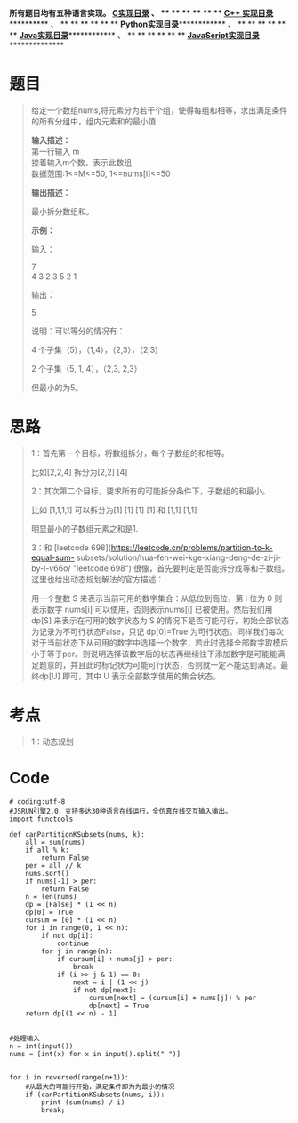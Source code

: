 **所有题目均有五种语言实现。
**[C实现目录](https://renjie.blog.csdn.net/article/details/129190260 "C实现目录")** 、
** ** ** ** ** ** **[C++
实现目录](https://blog.csdn.net/misayaaaaa/category_12036814.html "C++
实现目录")************** 、 ** ** ** ** ** **
**[Python实现目录](https://blog.csdn.net/misayaaaaa/category_12111005.html
"Python实现目录")************** 、 ** ** ** ** ** **
**[Java实现目录](https://blog.csdn.net/misayaaaaa/category_12111006.html
"Java实现目录")************** 、 ** ** ** ** ** **
**[JavaScript实现目录](https://blog.csdn.net/misayaaaaa/category_12199270.html
"JavaScript实现目录")****************

# 题目

> 给定一个数组nums,将元素分为若干个组，使得每组和相等，求出满足条件的所有分组中，组内元素和的最小值
>
> **输入描述：**  
>  第一行输入 m  
>  接着输入m个数，表示此数组  
>  数据范围:1<=M<=50, 1<=nums[i]<=50
>
> **输出描述：**
>
> 最小拆分数组和。
>
> **示例：**
>
> 输入：
>
> 7  
>  4 3 2 3 5 2 1
>
> 输出：
>
> 5
>
> 说明：可以等分的情况有：
>
> 4 个子集（5），（1,4），（2,3），（2,3）
>
> 2 个子集（5, 1, 4），（2,3, 2,3）
>
> 但最小的为5。

# 思路

> 1：首先第一个目标，将数组拆分，每个子数组的和相等。
>
> 比如[2,2,4] 拆分为[2,2] [4]
>
> 2：其次第二个目标，要求所有的可能拆分条件下，子数组的和最小。
>
> 比如 [1,1,1,1] 可以拆分为[1] [1] [1] [1] 和 [1,1] [1,1]
>
> 明显最小的子数组元素之和是1.
>
> 3：和 [leetcode 698](https://leetcode.cn/problems/partition-to-k-equal-sum-
> subsets/solution/hua-fen-wei-kge-xiang-deng-de-zi-ji-by-l-v66o/ "leetcode
> 698") 很像，首先要判定是否能拆分成等和子数组。这里也给出动态规划解法的官方描述：
>
> 用一个整数 S 来表示当前可用的数字集合：从低位到高位，第 i 位为 0 则表示数字 nums[i] 可以使用，否则表示nums[i]
> 已被使用。然后我们用 dp[S] 来表示在可用的数字状态为 S 的情况下是否可能可行，初始全部状态为记录为不可行状态False，只记
> dp[0]=True
> 为可行状态。同样我们每次对于当前状态下从可用的数字中选择一个数字，若此时选择全部数字取模后小于等于per。则说明选择该数字后的状态再继续往下添加数字是可能能满足题意的，并且此时标记状为可能可行状态，否则就一定不能达到满足。最终dp[U]
> 即可，其中 U 表示全部数字使用的集合状态。

# 考点

> 1：动态规划

# Code

    
    
    # coding:utf-8
    #JSRUN引擎2.0，支持多达30种语言在线运行，全仿真在线交互输入输出。 
    import functools
    
    def canPartitionKSubsets(nums, k):
        all = sum(nums)
        if all % k:
            return False
        per = all // k
        nums.sort()
        if nums[-1] > per:
            return False
        n = len(nums)
        dp = [False] * (1 << n)
        dp[0] = True
        cursum = [0] * (1 << n)
        for i in range(0, 1 << n):
            if not dp[i]:
                continue
            for j in range(n):
                if cursum[i] + nums[j] > per:
                    break
                if (i >> j & 1) == 0:
                    next = i | (1 << j)
                    if not dp[next]:
                        cursum[next] = (cursum[i] + nums[j]) % per
                        dp[next] = True
        return dp[(1 << n) - 1]
    
    
    #处理输入
    n = int(input())
    nums = [int(x) for x in input().split(" ")]
    
    
    for i in reversed(range(n+1)):
        #从最大的可能行开始，满足条件即为为最小的情况
        if (canPartitionKSubsets(nums, i)):
            print (sum(nums) / i)
            break;
    
    

